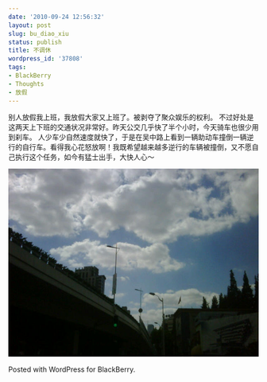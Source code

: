 ```yaml
---
date: '2010-09-24 12:56:32'
layout: post
slug: bu_diao_xiu
status: publish
title: 不调休
wordpress_id: '37808'
tags:
- BlackBerry
- Thoughts
- 放假
---
```


别人放假我上班，我放假大家又上班了。被剥夺了聚众娱乐的权利。
不过好处是这两天上下班的交通状况非常好。昨天公交几乎快了半个小时，今天骑车也很少用到刹车。
人少车少自然速度就快了，于是在吴中路上看到一辆助动车撞倒一辆逆行的自行车。看得我心花怒放啊！我既希望越来越多逆行的车辆被撞倒，又不愿自己执行这个任务，如今有猛士出手，大快人心～

[![](/images/in_post/img00001-20100924-1251.jpg)](/images/in_post/img00001-20100924-1251.jpg)

Posted with WordPress for BlackBerry.
